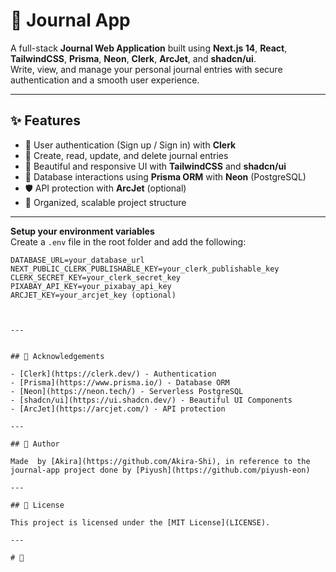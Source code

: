 # 📓 Journal App

A full-stack **Journal Web Application** built using **Next.js 14**, **React**, **TailwindCSS**, **Prisma**, **Neon**, **Clerk**, **ArcJet**, and **shadcn/ui**.  
Write, view, and manage your personal journal entries with secure authentication and a smooth user experience.

---

## ✨ Features

- 🔐 User authentication (Sign up / Sign in) with **Clerk**  
- 📝 Create, read, update, and delete journal entries  
- 🎨 Beautiful and responsive UI with **TailwindCSS** and **shadcn/ui**  
- 🚀 Database interactions using **Prisma ORM** with **Neon** (PostgreSQL)  
- 🛡️ API protection with **ArcJet** (optional)  
- 📂 Organized, scalable project structure


---

 **Setup your environment variables**  
   Create a `.env` file in the root folder and add the following:
   ```env
   DATABASE_URL=your_database_url
   NEXT_PUBLIC_CLERK_PUBLISHABLE_KEY=your_clerk_publishable_key
   CLERK_SECRET_KEY=your_clerk_secret_key
   PIXABAY_API_KEY=your_pixabay_api_key
   ARCJET_KEY=your_arcjet_key (optional)
   ```
```


---


## 🙏 Acknowledgements

- [Clerk](https://clerk.dev/) - Authentication
- [Prisma](https://www.prisma.io/) - Database ORM
- [Neon](https://neon.tech/) - Serverless PostgreSQL
- [shadcn/ui](https://ui.shadcn.dev/) - Beautiful UI Components
- [ArcJet](https://arcjet.com/) - API protection

---

## 💖 Author

Made  by [Akira](https://github.com/Akira-Shi), in reference to the journal-app project done by [Piyush](https://github.com/piyush-eon)

---

## 📜 License

This project is licensed under the [MIT License](LICENSE).

---

# 🌸
